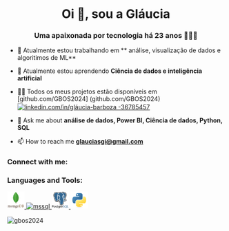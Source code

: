 <h1 align="center">Oi 👋, sou a Gláucia</h1>
<h3 align="center">Uma apaixonada por tecnologia há 23 anos 🥰👩‍💻</h3>

- 🔭 Atualmente estou trabalhando em ** análise, visualização de dados e algoritimos de ML**

- 🌱 Atualmente estou aprendendo **Ciência de dados e inteligência artificial**

- 👨‍💻 Todos os meus projetos estão disponíveis em [github.com/GBOS2024] (github.com/GBOS2024) <a href="https://linkedin.com/in/linkedin.com/in/gláucia-barboza-36785457" target="blank"><img align="center" src=" https://raw.githubusercontent.com/rahuldkjain/github-profile-readme-generator/master/src/images/icons/Social/linked-in-alt.svg" alt="linkedin.com/in/gláucia-barboza -36785457" altura="30" largura="40" /></a>

- 💬 Ask me about **análise de dados, Power BI, Ciência de dados, Python, SQL**

- 📫 How to reach me **glauciasgi@gmail.com**

<h3 align="left">Connect with me:</h3>
<p align="left">

</p>

<h3 align="left">Languages and Tools:</h3>
<p align="left"> <a href="https://www.mongodb.com/" target="_blank" rel="noreferrer"> <img src="https://raw.githubusercontent.com/devicons/devicon/master/icons/mongodb/mongodb-original-wordmark.svg" alt="mongodb" width="40" height="40"/> </a> <a href="https://www.microsoft.com/en-us/sql-server" target="_blank" rel="noreferrer"> <img src="https://www.svgrepo.com/show/303229/microsoft-sql-server-logo.svg" alt="mssql" width="40" height="40"/> </a> <a href="https://www.postgresql.org" target="_blank" rel="noreferrer"> <img src="https://raw.githubusercontent.com/devicons/devicon/master/icons/postgresql/postgresql-original-wordmark.svg" alt="postgresql" width="40" height="40"/> </a> <a href="https://www.python.org" target="_blank" rel="noreferrer"> <img src="https://raw.githubusercontent.com/devicons/devicon/master/icons/python/python-original.svg" alt="python" width="40" height="40"/> </a> </p>

<p><img align="center" src="https://github-readme-stats.vercel.app/api/top-langs?username=gbos2024&show_icons=true&locale=en&layout=compact" alt="gbos2024" /></p>

<!--
GBOS2024/GBOS2024 is a ✨ special ✨ repository because its `README.md` (this file) appears on your GitHub profile.
You can click the Preview link to take a look at your changes.
--->
